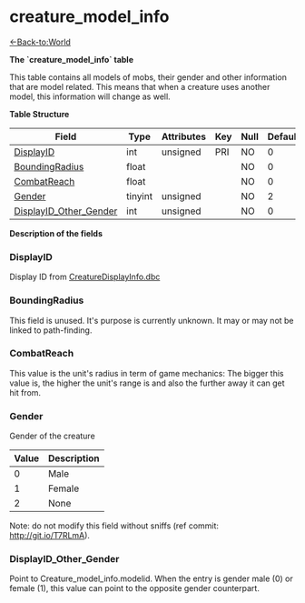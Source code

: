 # creature\_model\_info

[<-Back-to:World](database-world)

**The \`creature\_model\_info\` table**

This table contains all models of mobs, their gender and other information that are model related. This means that when a creature uses another model, this information will change as well.

**Table Structure**

| Field                       | Type    | Attributes | Key | Null | Default | Extra | Comment |
| --------------------------- | ------- | ---------- | --- | ---- | ------- | ----- | ------- |
| [DisplayID][1]              | int     | unsigned   | PRI | NO   | 0       |       |         |
| [BoundingRadius][2]         | float   |            |     | NO   | 0       |       |         |
| [CombatReach][3]            | float   |            |     | NO   | 0       |       |         |
| [Gender][4]                 | tinyint | unsigned   |     | NO   | 2       |       |         |
| [DisplayID_Other_Gender][5] | int     | unsigned   |     | NO   | 0       |       |         |

[1]: #displayid
[2]: #boundingradius
[3]: #combatreach
[4]: #gender
[5]: #displayidothergender

**Description of the fields**

### DisplayID

Display ID from [CreatureDisplayInfo.dbc](CreatureDisplayInfo)

### BoundingRadius

This field is unused. It's purpose is currently unknown. It may or may not be linked to path-finding.

### CombatReach

This value is the unit's radius in term of game mechanics: The bigger this value is, the higher the unit's range is and also the further away it can get hit from.

### Gender

Gender of the creature

| Value | Description |
| ----- | ----------- |
| 0     | Male        |
| 1     | Female      |
| 2     | None        |

Note: do not modify this field without sniffs (ref commit: http://git.io/T7RLmA).

### DisplayID_Other_Gender

Point to Creature\_model\_info.modelid.
When the entry is gender male (0) or female (1), this value can point to the opposite gender counterpart.
